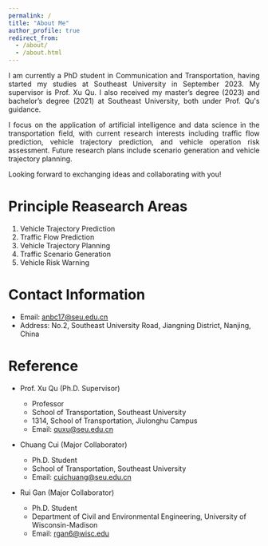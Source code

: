 ```yaml
---
permalink: /
title: "About Me"
author_profile: true
redirect_from: 
  - /about/
  - /about.html
---
```


<p style="text-align: justify;"> I am currently a PhD student in Communication and Transportation, having started my studies at Southeast University in September 2023. My supervisor is Prof. Xu Qu. I also received my master’s degree (2023) and bachelor’s degree (2021) at Southeast University, both under Prof. Qu's guidance. </p>
  
<p style="text-align: justify;"> I focus on the application of artificial intelligence and data science in the transportation field, with current research interests including traffic flow prediction, vehicle trajectory prediction, and vehicle operation risk assessment. Future research plans include scenario generation and vehicle trajectory planning. </p>

<p style="text-align: justify;"> Looking forward to exchanging ideas and collaborating with you! </p>

Principle Reasearch Areas
======
1. Vehicle Trajectory Prediction
1. Traffic Flow Prediction
1. Vehicle Trajectory Planning
1. Traffic Scenario Generation
1. Vehicle Risk Warning

Contact Information
======
- Email: anbc17@seu.edu.cn
- Address: No.2, Southeast University Road, Jiangning District, Nanjing, China

Reference
======
* Prof. Xu Qu (Ph.D. Supervisor)
  * Professor
  * School of Transportation, Southeast University
  * 1314, School of Transportation, Jiulonghu Campus
  * Email: quxu@seu.edu.cn

* Chuang Cui (Major Collaborator)
  * Ph.D. Student
  * School of Transportation, Southeast University
  * Email: cuichuang@seu.edu.cn

* Rui Gan (Major Collaborator)
  * Ph.D. Student
  * Department of Civil and Environmental Engineering, University of Wisconsin-Madison
  * Email: rgan6@wisc.edu

